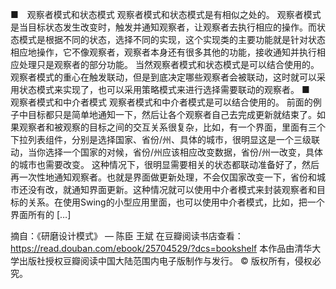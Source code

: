 ■　观察者模式和状态模式
观察者模式和状态模式是有相似之处的。
观察者模式是当目标状态发生改变时，触发并通知观察者，让观察者去执行相应的操作。而状态模式是根据不同的状态，选择不同的实现，这个实现类的主要功能就是针对状态相应地操作，它不像观察者，观察者本身还有很多其他的功能，接收通知并执行相应处理只是观察者的部分功能。
当然观察者模式和状态模式是可以结合使用的。观察者模式的重心在触发联动，但是到底决定哪些观察者会被联动，这时就可以采用状态模式来实现了，也可以采用策略模式来进行选择需要联动的观察者。
■　观察者模式和中介者模式
观察者模式和中介者模式是可以结合使用的。
前面的例子中目标都只是简单地通知一下，然后让各个观察者自己去完成更新就结束了。如果观察者和被观察的目标之间的交互关系很复杂，比如，有一个界面，里面有三个下拉列表组件，分别是选择国家、省份/州、具体的城市，很明显这是一个三级联动，当你选择一个国家的对候，省份/州应该相应改变数据，省份/州一改变，具体的城市也需要改变。
这种情况下，很明显需要相关的状态都联动准备好了，然后再一次性地通知观察者。也就是界面做更新处理，不会仅国家改变一下，省份和城市还没有改，就通知界面更新。这种情况就可以使用中介者模式来封装观察者和目标的关系。在使用Swing的小型应用里面，也可以使用中介者模式，比如，把一个界面所有的 […]

摘自：《研磨设计模式》 — 陈臣  王斌
在豆瓣阅读书店查看：https://read.douban.com/ebook/25704529/?dcs=bookshelf
本作品由清华大学出版社授权豆瓣阅读中国大陆范围内电子版制作与发行。
© 版权所有，侵权必究。